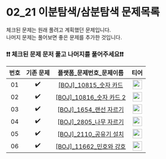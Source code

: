 # 02_21 이분탐색/삼분탐색 문제목록

체크된 문제는 원래 풀려고 계획했던 문제입니다.<br>
나머지 문제는 풀어보면 좋은 문제를 추가한 것입니다. <br>
### ❗️❗️ 체크된 문제 문저 풀고 나머지를 풀어주세요❗️❗️

|번호|기존 문제|플랫폼_문제번호_문제이름|티어|
| :-----: | :-----: | :-----: | :-----: |
|01|✔️|<a href="https://www.acmicpc.net/problem/10815" target="_blank">[BOJ]_10815_숫자 카드</a>| <a href="https://www.acmicpc.net/problem/10815" target="_blank"><img height="25px" width="25px" src="https://static.solved.ac/tier_small/6.svg"/></a> |
|02|✔️|<a href="https://www.acmicpc.net/problem/10816" target="_blank">[BOJ]_10816_숫자 카드 2</a>| <a href="https://www.acmicpc.net/problem/10816" target="_blank"><img height="25px" width="25px" src="https://static.solved.ac/tier_small/7.svg"/></a> |
|03|✔️|<a href="https://www.acmicpc.net/problem/1654" target="_blank">[BOJ]_1654_랜선 자르기</a>| <a href="https://www.acmicpc.net/problem/1654" target="_blank"><img height="25px" width="25px" src="https://static.solved.ac/tier_small/9.svg"/></a> |
|04|✔️|<a href="https://www.acmicpc.net/problem/2805" target="_blank">[BOJ]_2805_나무 자르기</a>| <a href="https://www.acmicpc.net/problem/2805" target="_blank"><img height="25px" width="25px" src="https://static.solved.ac/tier_small/9.svg"/></a> |
|05|✔️|<a href="https://www.acmicpc.net/problem/2110" target="_blank">[BOJ]_2110_공유기 설치</a>| <a href="https://www.acmicpc.net/problem/2110" target="_blank"><img height="25px" width="25px" src="https://static.solved.ac/tier_small/12.svg"/></a> |
|06|✔️|<a href="https://www.acmicpc.net/problem/11662" target="_blank">[BOJ]_11662_민호와 강호</a>| <a href="https://www.acmicpc.net/problem/11662" target="_blank"><img height="25px" width="25px" src="https://static.solved.ac/tier_small/12.svg"/></a> |